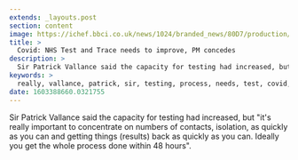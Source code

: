```yaml
--- 
extends: _layouts.post 
section: content 
image: https://ichef.bbci.co.uk/news/1024/branded_news/80D7/production/_114938923_hi063836558.jpg 
title: > 
  Covid: NHS Test and Trace needs to improve, PM concedes 
description: > 
  Sir Patrick Vallance said the capacity for testing had increased, but "it's really important to concentrate on numbers of contacts, isolation, as quickly as you can and getting things (results) back as quickly as you can.Ideally you get the whole process done within 48 hours". 
keywords: > 
  really, vallance, patrick, sir, testing, process, needs, test, covid, concedes, trace, things, results, numbers, quickly, improve, nhs 
date: 1603388660.0321755 
--- 
```

<div><p>Sir Patrick Vallance said the capacity for testing had increased, but "it's really important to concentrate on numbers of contacts, isolation, as quickly as you can and getting things (results) back as quickly as you can. Ideally you get the whole process done within 48 hours".</p></div>